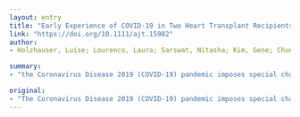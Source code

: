 ```yaml
---
layout: entry
title: "Early Experience of COVID-19 in Two Heart Transplant Recipients: Case Reports and Review of Treatment Options"
link: "https://doi.org/10.1111/ajt.15982"
author:
- Holzhauser, Luise; Lourenco, Laura; Sarswat, Nitasha; Kim, Gene; Chung, Bow; Nguyen, Ann B.

summary:
- "the Coronavirus Disease 2019 (COVID-19) pandemic imposes special challenges to immunocompromised transplant patients. The first is a 59-year-old female with HT in 2012 who presented on March 20, 2020 with fever, hypoxia and ground-glass opacities on chest x-ray."

original:
- "The Coronavirus Disease 2019 (COVID-19) pandemic imposes special challenges to immunocompromised transplant patients. Given the paucity of proven data in treating COVID-19, management of these patients is difficult, rapidly evolving, and is mainly based on anecdotal experience. We report 2 cases of heart transplant (HT) recipients with COVID-19. The first is a 59-year-old female with HT in 2012 who presented on March 20, 2020 with fever, hypoxia and ground-glass opacities on chest x-ray. She quickly progressed to acute hypoxic respiratory failure and vasoplegic shock. Despite reduction in immunosuppression, and treatment with tocilizumab, intravenous immunoglobulin, hydroxychloroquine, lopinavir/ritonavir and broad-spectrum antibiotics, she ultimately passed away from multiorgan failure. The second case is a 75-year-old man with HT in 2000 who presented on April 2, 2020 after curbside testing revealed positive COVID-19. Given a milder presentation compared to the first patient, antimetabolite was discontinued and only hydroxychloroquine was started. Due to lack of clinical improvement several days later, tocilizumab, methylprednisolone, and therapeutic anticoagulation were initiated. The patient clinically improved with decreasing oxygen requirements and was discharged home. These two cases highlight the wide range of different presentations of COVID-19 in HT recipients, and the rapidity with which the management of these patients is evolving."
---
```


